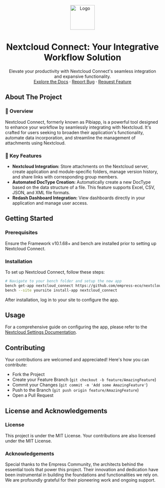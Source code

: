 <div align="center">
<img src="https://grow.empress.eco/uploads/default/original/2X/1/1f1e1044d3864269d2a613577edb9763890422ab.png" alt="Logo" width="80" height="80">
<h1 align="center">Nextcloud Connect: Your Integrative Workflow Solution</h1>
<p align="center">
Elevate your productivity with Nextcloud Connect's seamless integration and expansive functionality.
<br />
<a href="https://github.com/empress-eco/nextcloud_connect">Explore the Docs</a>
·
<a href="https://github.com/empress-eco/nextcloud_connect/issues">Report Bug</a>
·
<a href="https://github.com/empress-eco/nextcloud_connect/issues/new">Request Feature</a>
</p>
</div>

## About The Project

### 📖 Overview
Nextcloud Connect, formerly known as Pibiapp, is a powerful tool designed to enhance your workflow by seamlessly integrating with Nextcloud. It's crafted for users seeking to broaden their application's functionality, automate data incorporation, and streamline the management of attachments using Nextcloud.

### 🌟 Key Features
- **Nextcloud Integration:** Store attachments on the Nextcloud server, create application and module-specific folders, manage version history, and share links with corresponding group members.
- **Automated DocType Creation:** Automatically create a new DocType based on the data structure of a file. This feature supports Excel, CSV, JSON, and XML file formats.
- **Redash Dashboard Integration:** View dashboards directly in your application and manage user access.

## Getting Started

### Prerequisites
Ensure the Framework v10.1.68+ and bench are installed prior to setting up Nextcloud Connect.

### Installation
To set up Nextcloud Connect, follow these steps:

```sh
# Navigate to your bench folder and setup the new app
bench get-app nextcloud_connect https://github.com/empress-eco/nextcloud_connect.git
bench --site yoursite install-app nextcloud_connect
```
After installation, log in to your site to configure the app.

## Usage
For a comprehensive guide on configuring the app, please refer to the [Nextcloud Settings Documentation](https://github.com/empress-eco/nextcloud_connect/wiki/NEXTCLOUD-SETTINGS).

## Contributing
Your contributions are welcomed and appreciated! Here's how you can contribute:

- Fork the Project
- Create your Feature Branch (`git checkout -b feature/AmazingFeature`)
- Commit your Changes (`git commit -m 'Add some AmazingFeature'`)
- Push to the Branch (`git push origin feature/AmazingFeature`)
- Open a Pull Request

## License and Acknowledgements

### License
This project is under the MIT License. Your contributions are also licensed under the MIT License.

### Acknowledgements
Special thanks to the Empress Community, the architects behind the essential tools that power this project. Their innovation and dedication have been instrumental in building the foundations and functionalities we rely on. We are profoundly grateful for their pioneering work and ongoing support.

<!-- MARKDOWN LINKS & IMAGES -->